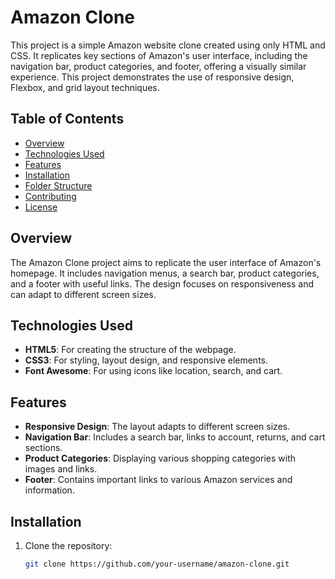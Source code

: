 # Amazon Clone

This project is a simple Amazon website clone created using only HTML and CSS. It replicates key sections of Amazon's user interface, including the navigation bar, product categories, and footer, offering a visually similar experience. This project demonstrates the use of responsive design, Flexbox, and grid layout techniques.

## Table of Contents
- [Overview](#overview)
- [Technologies Used](#technologies-used)
- [Features](#features)
- [Installation](#installation)
- [Folder Structure](#folder-structure)
- [Contributing](#contributing)
- [License](#license)

## Overview

The Amazon Clone project aims to replicate the user interface of Amazon's homepage. It includes navigation menus, a search bar, product categories, and a footer with useful links. The design focuses on responsiveness and can adapt to different screen sizes.

## Technologies Used

- **HTML5**: For creating the structure of the webpage.
- **CSS3**: For styling, layout design, and responsive elements.
- **Font Awesome**: For using icons like location, search, and cart.

## Features

- **Responsive Design**: The layout adapts to different screen sizes.
- **Navigation Bar**: Includes a search bar, links to account, returns, and cart sections.
- **Product Categories**: Displaying various shopping categories with images and links.
- **Footer**: Contains important links to various Amazon services and information.

## Installation

1. Clone the repository:
   ```bash
   git clone https://github.com/your-username/amazon-clone.git
